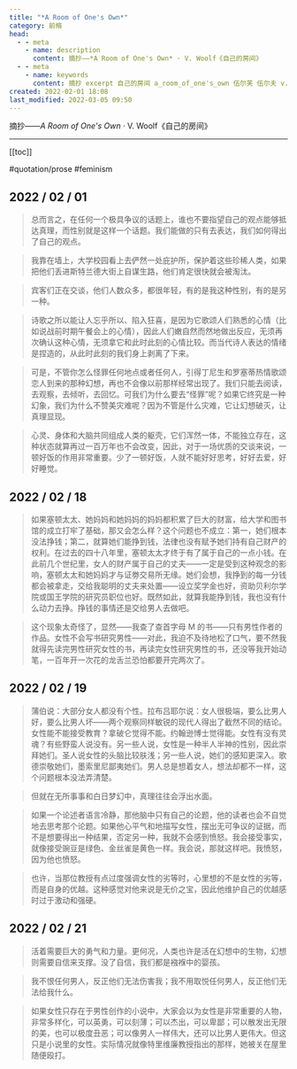 ```yaml
---
title: "*A Room of One's Own*"
category: 前脩
head:
  - - meta
    - name: description
      content: 摘抄——*A Room of One's Own* · V. Woolf《自己的房间》
  - - meta
    - name: keywords
      content: 摘抄 excerpt 自己的房间 a_room_of_one's_own 伍尔芙 伍尔夫 v.woolf
created: 2022-02-01 18:08
last_modified: 2022-03-05 09:50
---
```


摘抄——_A Room of One's Own_ · V. Woolf《自己的房间》

---

[[toc]]

#quotation/prose #feminism

## 2022 / 02 / 01

> 总而言之，在任何一个极具争议的话题上，谁也不要指望自己的观点能够抵达真理，而性别就是这样一个话题。我们能做的只有去表达，我们如何得出了自己的观点。

> 我靠在墙上，大学校园看上去俨然一处庇护所，保护着这些珍稀人类，如果把他们丢进斯特兰德大街上自谋生路，他们肯定很快就会被淘汰。

> 宾客们正在交谈，他们人数众多，都很年轻，有的是我这种性别，有的是另一种。

> 诗歌之所以能让人忘乎所以、陷入狂喜，是因为它歌颂人们熟悉的心情（比如说战前时期午餐会上的心情），因此人们嫩自然而然地做出反应，无须再次确认这种心情，无须拿它和此时此刻的心情比较。而当代诗人表达的情绪是捏造的，从此时此刻的我们身上剥离了下来。

> 可是，不管你怎么怪罪任何地点或者任何人，引得丁尼生和罗塞蒂热情歌颂恋人到来的那种幻想，再也不会像以前那样经常出现了。我们只能去阅读，去观察，去倾听，去回忆。可我们为什么要去“怪罪”呢？如果它终究是一种幻象，我们为什么不赞美灾难呢？因为不管是什么灾难，它让幻想破灭，让真理显现。

> 心灵、身体和大脑共同组成人类的躯壳，它们浑然一体，不能独立存在，这种状态就算再过一百万年也不会改变，因此，对于一场优质的交谈来说，一顿好饭的作用非常重要。少了一顿好饭，人就不能好好思考，好好去爱，好好睡觉。

## 2022 / 02 / 18

> 如果塞顿太太、她妈妈和她妈妈的妈妈都积累了巨大的财富，给大学和图书馆的成立打牢了基础，那又会怎么样？这个问题也不成立：第一，她们根本没法挣钱；第二，就算她们能挣到钱，法律也没有赋予她们持有自己财产的权利。在过去的四十八年里，塞顿太太才终于有了属于自己的一点小钱。在此前几个世纪里，女人的财产属于自己的丈夫——一定是受到这种观念的影响，塞顿太太和她妈妈才与证劵交易所无缘。她们会想，我挣到的每一分钱都会被拿走，交给我聪明的丈夫来处置——设立奖学金也好，资助贝利尔学院或国王学院的研究员职位也好。既然如此，就算我能挣到钱，我也没有什么动力去挣。挣钱的事情还是交给男人去做吧。

> 这个现象太奇怪了，显然——我查了查首字母 M 的书——只有男性作者的作品。女性不会写书研究男性——对此，我迫不及待地松了口气，要不然我就得先读完男性研究女性的书，再读完女性研究男性的书，还没等我开始动笔，一百年开一次花的龙舌兰恐怕都要开完两次了。

## 2022 / 02 / 19

> 蒲伯说：大部分女人都没有个性。拉布吕耶尔说：女人很极端，要么比男人好，要么比男人坏——两个观察同样敏锐的现代人得出了截然不同的结论。女性能不能接受教育？拿破仑觉得不能。约翰逊博士觉得能。女性有没有灵魂？有些野蛮人说没有。另一些人说，女性是一种半人半神的性别，因此崇拜她们。圣人说女性的头脑比较肤浅；另一些人说，她们的感知更深入。歌德崇敬她们，墨索里尼鄙夷她们。男人总是想着女人，想法却都不一样，这个问题根本没法弄清楚。

> 但就在无所事事和白日梦幻中，真理往往会浮出水面。

> 如果一个论述者语言冷静，那他脑中只有自己的论题，他的读者也会不自觉地去思考那个论题。如果他心平气和地描写女性，摆出无可争议的证据，而不是想要得出一种结果，否定另一种，我就不会感到愤怒。我会接受事实，就像接受豌豆是绿色、金丝雀是黄色一样。我会说，那就这样吧。我愤怒，因为他也愤怒。

> 也许，当那位教授有点过度强调女性的劣等时，心里想的不是女性的劣等，而是自身的优越。这种感觉对他来说是无价之宝，因此他维护自己的优越感时过于激动和强硬。

## 2022 / 02 / 21

> 活着需要巨大的勇气和力量。更何况，人类也许是活在幻想中的生物，幻想则需要自信来支撑。没了自信，我们都是襁褓中的婴孩。

> 我不恨任何男人，反正他们无法伤害我；我不用取悦任何男人，反正他们无法给我什么。

> 如果女性只存在于男性创作的小说中，大家会以为女性是非常重要的人物，非常多样化，可以英勇，可以刻薄；可以杰出，可以卑鄙；可以散发出无限的美，也可以极度丑恶；可以像男人一样伟大，还可以比男人更伟大。但这只是小说里的女性。实际情况就像特里维廉教授指出的那样，她被关在屋里随便殴打。
